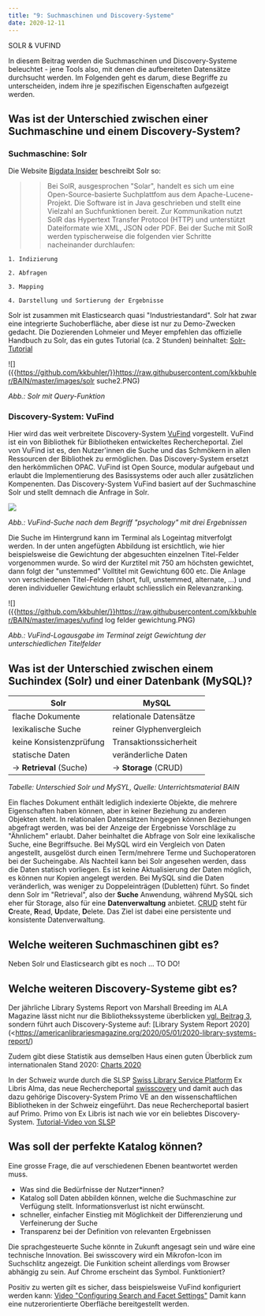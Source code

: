 ```yaml
---
title: "9: Suchmaschinen und Discovery-Systeme"
date: 2020-12-11
---
```


SOLR & VUFIND

In diesem Beitrag werden die Suchmaschinen und Discovery-Systeme beleuchtet - jene Tools also, mit denen die aufbereiteten Datensätze durchsucht werden. Im Folgenden geht es darum, diese Begriffe zu unterscheiden, indem ihre je spezifischen Eigenschaften aufgezeigt werden. 

## Was ist der Unterschied zwischen einer Suchmaschine und einem Discovery-System?

### Suchmaschine: Solr
Die Website [Bigdata Insider](https://www.bigdata-insider.de/was-ist-solr-a-728279/) beschreibt Solr so: 
>> Bei SolR, ausgesprochen "Solar", handelt es sich um eine Open-Source-basierte Suchplattfom aus dem Apache-Lucene-Projekt. Die Software ist in Java geschrieben und stellt eine Vielzahl an Suchfunktionen bereit. Zur Kommunikation nutzt SolR das Hypertext Transfer Protocol (HTTP) und unterstützt Dateiformate wie XML, JSON oder PDF. Bei der Suche mit SolR werden typischerweise die folgenden vier Schritte nacheinander durchlaufen:

    1. Indizierung

    2. Abfragen

    3. Mapping

    4. Darstellung und Sortierung der Ergebnisse

Solr ist zusammen mit Elasticsearch quasi "Industriestandard".
Solr hat zwar eine integrierte Suchoberfläche, aber diese ist nur zu Demo-Zwecken gedacht.
Die Dozierenden Lohmeier und Meyer empfehlen das offizielle Handbuch zu Solr, das ein gutes Tutorial (ca. 2 Stunden) beinhaltet: [Solr-Tutorial](https://lucene.apache.org/solr/guide/8_7/solr-tutorial.html)

![]({{https://github.com/kkbuhler/}}https://raw.githubusercontent.com/kkbuhler/BAIN/master/images/solr suche2.PNG)

*Abb.: Solr mit Query-Funktion*

### Discovery-System: VuFind
Hier wird das weit verbreitete Discovery-System [VuFind](https://vufind.org/vufind/) vorgestellt. VuFind ist ein von Bibliothek für Bibliotheken entwickeltes Rechercheportal. Ziel von VuFind ist es, den Nutzer'innen die Suche und das Schmökern in allen Ressourcen der Bibliothek zu ermöglichen. Das Discovery-System ersetzt den herkömmlichen OPAC.
VuFind ist Open Source, modular aufgebaut und erlaubt die Implementierung des Basissystems oder auch aller zusätzlichen Kompenenten.
Das Discovery-System VuFind basiert auf der Suchmaschine Solr und stellt demnach die Anfrage in Solr.

![]({{https://github.com/kkbuhler/}}https://raw.githubusercontent.com/kkbuhler/BAIN/master/images/vufind.PNG)

*Abb.: VuFind-Suche nach dem Begriff "psychology" mit drei Ergebnissen*

Die Suche im Hintergrund kann im Terminal als Logeintag mitverfolgt werden. In der unten angefügten Abbildung ist ersichtlich, wie hier beispielsweise die Gewichtung der abgesuchten einzelnen Titel-Felder vorgenommen wurde. So wird der Kurztitel mit 750 am höchsten gewichtet, dann folgt der "unstemmed" Volltitel mit Gewichtung 600 etc.
Die Anlage von verschiedenen Titel-Feldern (short, full, unstemmed, alternate, ...) und deren individueller Gewichtung erlaubt schliesslich ein Relevanzranking.

![]({{https://github.com/kkbuhler/}}https://raw.githubusercontent.com/kkbuhler/BAIN/master/images/vufind log felder gewichtung.PNG)

*Abb.: VuFind-Logausgabe im Terminal zeigt Gewichtung der unterschiedlichen Titelfelder*


## Was ist der Unterschied zwischen einem Suchindex (Solr) und einer Datenbank (MySQL)?

| Solr                        | MySQL                       |
| --------------------------- | --------------------------  |
| flache Dokumente            | relationale Datensätze      |
| lexikalische Suche          | reiner Glyphenvergleich     |
| keine Konsistenzprüfung     | Transaktionssicherheit      |
| statische Daten             | veränderliche Daten         |
| -> **Retrieval** (Suche)    | -> **Storage** (CRUD)       |

*Tabelle: Unterschied Solr und MySYL, Quelle: Unterrichtsmaterial BAIN*

Ein flaches Dokument enthält lediglich indexierte Objekte, die mehrere Eigenschaften haben können, aber in keiner Beziehung zu anderen Objekten steht. In relationalen Datensätzen hingegen können Beziehungen abgefragt werden, was bei der Anzeige der Ergebnisse Vorschläge zu "Ähnlichem" erlaubt. Daher beinhaltet die Abfrage von Solr eine lexikalische Suche, eine Begriffsuche. Bei MySQL wird ein Vergleich von Daten angestellt, ausgelöst durch einen Term/mehrere Terme und Suchoperatoren bei der Sucheingabe.
Als Nachteil kann bei Solr angesehen werden, dass die Daten statisch vorliegen. Es ist keine Aktualisierung der Daten möglich, es können nur Kopien angelegt werden. Bei MySQL sind die Daten veränderlich, was weniger zu Doppeleinträgen (Dubletten) führt. So findet denn Solr im "Retrieval", also der **Suche** Anwendung, während MySQL sich eher für Storage, also für eine **Datenverwaltung** anbietet. [CRUD](https://de.wikipedia.org/wiki/CRUD) steht für **C**reate, **R**ead, **U**pdate, **D**elete. Das Ziel ist dabei eine persistente und konsistente Datenverwaltung.

## Welche weiteren Suchmaschinen gibt es?
Neben Solr und Elasticsearch gibt es noch ... TO DO!

## Welche weiteren Discovery-Systeme gibt es?
Der jährliche Library Systems Report von Marshall Breeding im ALA Magazine lässt nicht nur die Bibliothekssysteme überblicken [vgl. Beitrag 3](https://kkbuhler.github.io/BAIN/2020/10/02/tag3.html), sondern führt auch Discovery-Systeme auf: [Library System Report 2020](<https://americanlibrariesmagazine.org/2020/05/01/2020-library-systems-report/)

Zudem gibt diese Statistik aus demselben Haus einen guten Überblick zum internationalen Stand 2020: [Charts 2020](https://americanlibrariesmagazine.org/wp-content/uploads/2020/04/charts-for-2020-Library-Systems-Report.pdf)

In der Schweiz wurde durch die SLSP [Swiss Library Service Platform](https://slsp.ch) Ex Libris Alma, das neue Rechercheportal [swisscovery](https://swisscovery.slsp.ch) und damit auch das dazu gehörige Discovery-System Primo VE an den wissenschaftlichen Bibliotheken in der Schweiz eingeführt.
Das neue Rechercheportal basiert auf Primo. Primo von Ex Libris ist nach wie vor ein beliebtes Discovery-System. [Tutorial-Video von SLSP]()

## Was soll der perfekte Katalog können?
Eine grosse Frage, die auf verschiedenen Ebenen beantwortet werden muss.

- Was sind die Bedürfnisse der Nutzer*innen? 
- Katalog soll Daten abbilden können, welche die Suchmaschine zur Verfügung stellt. Informationsverlust ist nicht erwünscht.
- schneller, einfacher Einstieg mit Möglichkeit der Differenzierung und Verfeinerung der Suche
- Transparenz bei der Definition von relevanten Ergebnissen 

Die sprachgesteuerte Suche könnte in Zukunft angesagt sein und wäre eine technische Innovation.
Bei swisscovery wird ein Mikrofon-Icon im Suchschlitz angezeigt.
Die Funkition scheint allerdings vom Browser abhängig zu sein. Auf Chrome erscheint das Symbol. Funktioniert?

Positiv zu werten gilt es sicher, dass beispielsweise VuFind konfiguriert werden kann: [Video "Configuring Search and Facet Settings"]()
Damit kann eine nutzerorientierte Oberfläche bereitgestellt werden.
